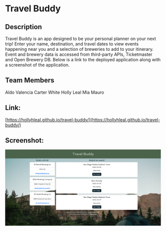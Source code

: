 # Travel Buddy

## Description

Travel Buddy is an app designed to be your personal planner on your next trip! Enter your name, destination, and travel dates to view events happening near you and a selection of breweries to add to your itinerary. Event and brewery data is accessed from third-party APIs, Ticketmaster and Open Brewery DB.
Below is a link to the deployed application along with a screenshot of the application.

## Team Members

Aldo Valencia
Carter White
Holly Leal
Mia Mauro

## Link:

[https://hollyhleal.github.io/travel-buddy/](https://hollyhleal.github.io/travel-buddy/)

## Screenshot:

<img src="./Assets/travel-buddy-screenshot.png" alt="travel buddy screenshot">
